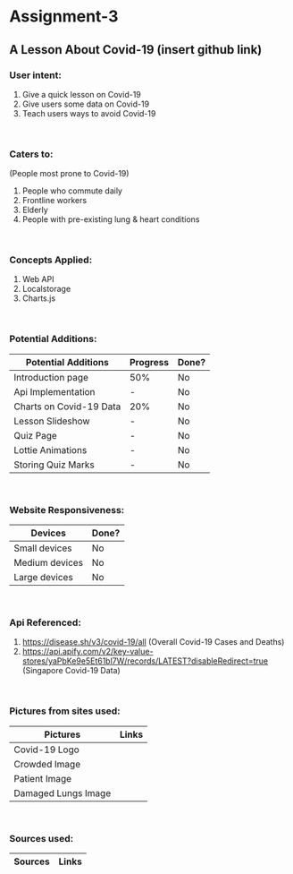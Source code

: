 # Assignment-3
## A Lesson About Covid-19 (insert github link)

### User intent:
1. Give a quick lesson on Covid-19
2. Give users some data on Covid-19
3. Teach users ways to avoid Covid-19

&nbsp;
### Caters to:
(People most prone to Covid-19)
1. People who commute daily
2. Frontline workers
3. Elderly
4. People with pre-existing lung & heart conditions

&nbsp;
### Concepts Applied:
1. Web API
2. Localstorage
3. Charts.js

&nbsp;
### Potential Additions:
Potential Additions | Progress | Done?
------------ | ------------ | ------------- | 
Introduction page | 50% | No 
Api Implementation | - | No
Charts on Covid-19 Data | 20% | No 
Lesson Slideshow | - | No 
Quiz Page | - | No
Lottie Animations | - | No
Storing Quiz Marks | - | No

&nbsp;
### Website Responsiveness:
Devices | Done?
------------ | ------------- | 
Small devices | No 
Medium devices | No 
Large devices | No

&nbsp;
### Api Referenced:
1. https://disease.sh/v3/covid-19/all (Overall Covid-19 Cases and Deaths)
2. https://api.apify.com/v2/key-value-stores/yaPbKe9e5Et61bl7W/records/LATEST?disableRedirect=true (Singapore Covid-19 Data)

&nbsp;
### Pictures from sites used:
Pictures | Links
------------ | ------------- |
Covid-19 Logo | 
Crowded Image |
Patient Image | 
Damaged Lungs Image | 

&nbsp;
### Sources used:
Sources | Links 
------------ | ------------- |
